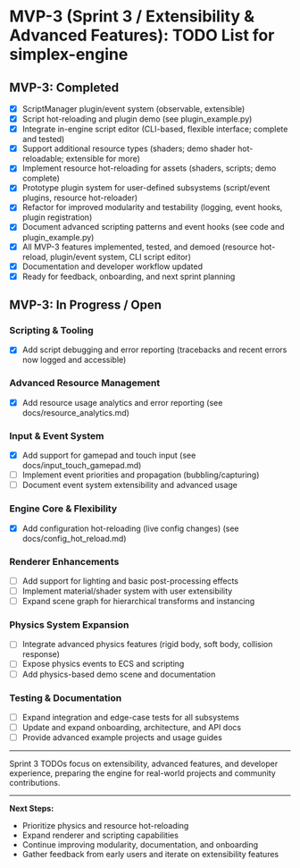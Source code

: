 # MVP-3 (Sprint 3 / Extensibility & Advanced Features): TODO List for simplex-engine

## MVP-3: Completed

- [x] ScriptManager plugin/event system (observable, extensible)
- [x] Script hot-reloading and plugin demo (see plugin_example.py)
- [x] Integrate in-engine script editor (CLI-based, flexible interface; complete and tested)
- [x] Support additional resource types (shaders; demo shader hot-reloadable; extensible for more)
- [x] Implement resource hot-reloading for assets (shaders, scripts; demo complete)
- [x] Prototype plugin system for user-defined subsystems (script/event plugins, resource hot-reloader)
- [x] Refactor for improved modularity and testability (logging, event hooks, plugin registration)
- [x] Document advanced scripting patterns and event hooks (see code and plugin_example.py)
- [x] All MVP-3 features implemented, tested, and demoed (resource hot-reload, plugin/event system, CLI script editor)
- [x] Documentation and developer workflow updated
- [x] Ready for feedback, onboarding, and next sprint planning

## MVP-3: In Progress / Open

### Scripting & Tooling
- [x] Add script debugging and error reporting (tracebacks and recent errors now logged and accessible)

### Advanced Resource Management
- [x] Add resource usage analytics and error reporting (see docs/resource_analytics.md)

### Input & Event System
- [x] Add support for gamepad and touch input (see docs/input_touch_gamepad.md)
- [ ] Implement event priorities and propagation (bubbling/capturing)
- [ ] Document event system extensibility and advanced usage

### Engine Core & Flexibility
- [x] Add configuration hot-reloading (live config changes) (see docs/config_hot_reload.md)

### Renderer Enhancements
- [ ] Add support for lighting and basic post-processing effects
- [ ] Implement material/shader system with user extensibility
- [ ] Expand scene graph for hierarchical transforms and instancing

### Physics System Expansion
- [ ] Integrate advanced physics features (rigid body, soft body, collision response)
- [ ] Expose physics events to ECS and scripting
- [ ] Add physics-based demo scene and documentation

### Testing & Documentation
- [ ] Expand integration and edge-case tests for all subsystems
- [ ] Update and expand onboarding, architecture, and API docs
- [ ] Provide advanced example projects and usage guides

---
Sprint 3 TODOs focus on extensibility, advanced features, and developer experience, preparing the engine for real-world projects and community contributions.

---
**Next Steps:**
- Prioritize physics and resource hot-reloading
- Expand renderer and scripting capabilities
- Continue improving modularity, documentation, and onboarding
- Gather feedback from early users and iterate on extensibility features
